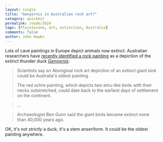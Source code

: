 ```yaml
---
layout: single 
title: "Genyornis in Australian rock art?" 
category: quickbit
permalink: /node/2624
tags: [Pleistocene, art, extinction, Australia] 
comments: false 
author: John Hawks 
---
```


Lots of cave paintings in Europe depict animals now extinct. Australian researchers have <a href="http://www.abc.net.au/news/stories/2010/05/31/2913350.htm">recently identified a rock painting</a> as a depiction of the extinct thunder duck <a href="http://australianmuseum.net.au/Genyornis-newtoni"><i>Genyornis</i></a>: 

<blockquote>Scientists say an Aboriginal rock art depiction of an extinct giant bird could be Australia's oldest painting.

The red ochre painting, which depicts two emu-like birds with their necks outstretched, could date back to the earliest days of settlement on the continent.</blockquote>

<blockquote>...</blockquote>

<blockquote>Archaeologist Ben Gunn said the giant birds became extinct more than 40,000 years ago.</blockquote>

OK, it's not <i>strictly</i> a duck, it's a stem anseriform. It could be the oldest painting anywhere. 

